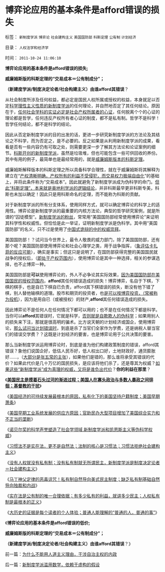 # 博弈论应用的基本条件是afford错误的损失

标签： `新制度学派` `博弈论` `社会建构主义` `美国国防部` `科斯定理` `公有制` `计划经济` 

目录： `人权法学和经济学`

时间： `2011-10-24 11:06:10`

**博弈论应用的基本条件是afford错误的损失;**

**威廉姆斯版的科斯定理的“交易成本＝公有制成分”；**

**（新建度学派/制度决定论者/社会构建主义）由谁afford其错误**？

从社会制度所涉及任何权益，都必定是国民人权所属或授权的权益，本身就足以否定[科学理性主义性质的新制度学派](../../../2011/3/26/经济法学（法科学）和法哲学.md)的任何理论，并自然地否定了其任何结论。原因在于，[任何社会学科的实证必定是社会产权所属者的心证](../../../2010/10/9/个人主义就是实证科学的心证原则.md)，任何脱离个个的心证的理论都是哲学，任何违反产权所有者心证的制度，都不是私有制。哲学不是科学！哲学任何结论，都不是科学的结论。

因此从否定新制度学派的目的出发的话，更进一步研究新制度学派的方法论及其结论之不科学，而为否定之，是不必要的。反之如果是从利用新制度学派的成果，看看是否有一些内容仍有可取之处，则需要更深一步了解其方法论和论证案例的细节。[科斯开创的新制度学派](../../../2010/12/22/科斯是个糊涂虫和马克思主义的新制度学派.md)，虽然是垃圾堆，但也可能包含一些可供回收的养份。其中有用的例子，最简单也是最经常用的，就是[威廉姆斯版本的科斯定理](../../../2009/7/21/科斯定理解读中国经济现象.md)。

威廉姆斯解释版本的科斯定理之所以具备科学合理性，就在于威廉姆斯将其解释为建立在“[产权清晰明确，产权所有的利益不受侵犯，而交易权力极端自由化](../../../2009/7/22/科斯定理的缺陷和交易成本概念的滥用.md)”的基础上，并将此条件称为“交易成本”。因此就避免了新制度学派成为伪科学的命门。[但此“科斯定理”，本来就是奥地利学派的逻辑结论](../../../2011/6/25/博弈论和凯恩斯主义都是伪科学.md)，并非科斯最早更非科斯专美，科斯也未加以确定！因此只是用科斯命名的定理，而不能称为科斯的贡献。

对于新制度学派的所有分支体系，使用同样方式，就可以确定博弈论的科学上的适用性。博弈论是新制度学派的最重要的内核方法论，典型的哲学研究案例，就是所谓的“囚徒模型”。[新制度学派的粉丝](../../../2009/10/17/新的主义又来救中国.md)，常常用“美国国防部经常使用博弈论”来证明其科学性和权威性。但恰恰是此一举证，证明新制度学派是伪科学。其中用“美国国防部”的名义，只不过是使用了[中国式诡辩的中的权威崇拜](../../../2008/10/10/中国式诡辩：官本位文化之权位崇拜心魔.md)。

美国国防部！？试问当今世界上，最令人敬畏的威力部门，除了美国国防部，还有那个呢？美国国防部使用博弈论和社会心理学之类，用于战争指挥，（[象评估卡扎菲的反应可能](../../../2011/4/22/对卡扎菲的新鲜指控几无成立.md)），确实是事实；但这只是说明了，在国防部获得完整的美国国民就战争的授权后，（[即处于产权范围内](../../../2011/1/7/国民主权原理和主权管理者；.md)），使用博弈论是其中一种选择，相关的参谋选择，也不止博弈一种。

美国国防部是**可以**使用博弈论的，外人不必争论其实际效果，[因为美国国防部在美国国民的授权范围内](../../../2010/9/30/人民币升值，美国将“严重伤害中国人民的感情”.md)，**afford**其任何错误造成的损失！博弈博弈，名自于下棋，下棋的棋手，也是自已下棋自已负责，afford其下棋错误的损失，断没有他下错了棋，别人替他输棋的道理。股市和期货的投资者，也[是可以按博弈投资，（常被称为投机](../../../2011/6/19/炒股抑制通胀，圈钱导致滞胀.md)），因为是用自已（或被授权）的财产,**afford**其任何错误造成的损失。

因此博弈论不是任何人在任何情况下都可以用的；也不是在任何情况下都是科学。当你可以**afford**其错误时，它就是科学，[否则就是自欺欺人的伪科学](../../../2008/6/16/欺凌客观经济规律总是适得其反.md)；如果用别人的损失来下注，那就是很高明的骗术。比方说天朝的计划经济或国企，使用博弈论，[那么试问当计划错误时](../../../2007/8/30/散户赚钱就是投机吗？.md)，到底是杀了当官们全家作为学费，还是纳税人替当官们的错误交学费？？这既是计划经济的要害，也是博弈论用于公共决策的要害。

那么当新制度学派运用博弈论时，到底是谁为他们构建政策制度的错误，afford其错误？象他们说国企好，低估人民币好，低人权出口好，土地财政好，通货膨胀好……，（[大部分是张五常的主张](../../../2010/1/4/科斯先生有多大的权威意义.md)），如果他们是错的，那么谁将承受其错误的代价？如果此代价是几十万亿的国民损失，是应该将他们杀了，还是尊其为权威？[如果这些“新制度学派”成为真理的权威，又将是谁负出代价](../../../2009/7/27/理论哲学的N代宗师如何面对科学的实证集.md)？**你的利益在那里**？

《[**美国民主是摸着石头过河的渐进过程；美国人在寡头政治与多数人暴政之间徘徊；基督教的干扰**](../../../2011/10/5/基督教干扰了美式民主的渐进过程.md)》

《[美国经济的可持续发展最根本的原因，私有化下的美国坚持户籍制度；美国早期萧条](../../../2011/10/6/美国经济的可持续发展原因在“人权私有”，早期的萧条.md)》

《[美国早期工业系统发展的供应方原因；官助民办大型项目增加了美国综合实力和不正当的垄断](../../../2011/10/6/南北战争到两次世界大战的各国综合国力的内在规律.md)》

《[诺贝尔奖的科学声誉塑造了社会学领域,新制度学派和凯恩斯主义等伪科学权威](../../../2011/10/7/诺贝尔奖的声誉塑造了新制度学派的权威.md)》

《[习惯法不是实在法，更不是自然法；法制的核心是习惯法；习惯法拒绝社会建构主义](../../../2011/10/7/法制的核心是习惯法，习惯法不是实在法，更非自然法.md)》

《[没有人权就没有私有制；没有私有制就无所谓民主，新制度学派是制度决定论者＝社会建构主义](../../../2011/10/7/没有私有制就无所谓民主！基督教通往奴役之路的命运！.md)》

《[马丁神父定律的恶毒诅咒！私有制自然导向美式民主制度；缺乏私有制基础自然导向独裁和内战](../../../2011/10/8/马丁神父定律对公有制的恶毒诅咒！.md)》

《[实在法是公有制的唯一合理依据；有多少私有的利益，就讲多少民主；人权私有制是最根本的正义](../../../2011/10/8/实在法是公有制的唯一合理依据.md)》

《[大历史的证据是每个读者的个人体验；普通人能理解的“普通的人，普通的事”](../../../2011/10/8/普通人能理解的“普通的人，普通的事”.md)》

《**博弈论应用的基本条件是afford错误的低价;**

**威廉姆斯版的科斯定理的“交易成本＝公有制成分”；**

**（新建度学派/制度决定论者/社会构建主义）由谁afford其错误**？》



前一篇：[为什么不能用人道主义理由，干涉自治主权的内政](../../../2011/10/23/为什么不能用人道主义理由，干涉自治主权的内政.md)

后一篇：[新制度学派滥用数学，依赖于虚构的假设](../../../2011/10/24/新制度学派滥用数学，依赖于虚构的假设.md)